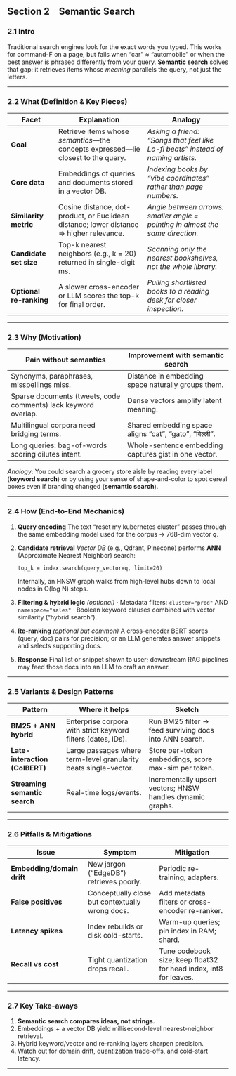 ## Section 2 Semantic Search

### 2.1 Intro

Traditional search engines look for the exact words you typed. This works for command-F on a page, but fails when “car” ≈ “automobile” or when the best answer is phrased differently from your query. **Semantic search** solves that gap: it retrieves items whose *meaning* parallels the query, not just the letters.

---

### 2.2 What (Definition & Key Pieces)

| Facet                   | Explanation                                                                             | Analogy                                                                          |
| ----------------------- | --------------------------------------------------------------------------------------- | -------------------------------------------------------------------------------- |
| **Goal**                | Retrieve items whose *semantics*—the concepts expressed—lie closest to the query.       | *Asking a friend: “Songs that feel like Lo-fi beats” instead of naming artists.* |
| **Core data**           | Embeddings of queries and documents stored in a vector DB.                              | *Indexing books by “vibe coordinates” rather than page numbers.*                 |
| **Similarity metric**   | Cosine distance, dot-product, or Euclidean distance; lower distance ⇒ higher relevance. | *Angle between arrows: smaller angle = pointing in almost the same direction.*   |
| **Candidate set size**  | Top-k nearest neighbors (e.g., k = 20) returned in single-digit ms.                     | *Scanning only the nearest bookshelves, not the whole library.*                  |
| **Optional re-ranking** | A slower cross-encoder or LLM scores the top-k for final order.                         | *Pulling shortlisted books to a reading desk for closer inspection.*             |

---

### 2.3 Why (Motivation)

| Pain without semantics                                         | Improvement with semantic search                       |
| -------------------------------------------------------------- | ------------------------------------------------------ |
| Synonyms, paraphrases, misspellings miss.                      | Distance in embedding space naturally groups them.     |
| Sparse documents (tweets, code comments) lack keyword overlap. | Dense vectors amplify latent meaning.                  |
| Multilingual corpora need bridging terms.                      | Shared embedding space aligns “cat”, “gato”, “बिल्ली”. |
| Long queries: bag-of-words scoring dilutes intent.             | Whole-sentence embedding captures gist in one vector.  |

*Analogy*: You could search a grocery store aisle by reading every label (**keyword search**) or by using your sense of shape-and-color to spot cereal boxes even if branding changed (**semantic search**).

---

### 2.4 How (End-to-End Mechanics)

1. **Query encoding**
   The text “reset my kubernetes cluster” passes through the same embedding model used for the corpus → 768-dim vector **q**.

2. **Candidate retrieval**
   *Vector DB* (e.g., Qdrant, Pinecone) performs **ANN** (Approximate Nearest Neighbor) search:

   ```
   top_k = index.search(query_vector=q, limit=20)
   ```

   Internally, an HNSW graph walks from high-level hubs down to local nodes in O(log N) steps.

3. **Filtering & hybrid logic** *(optional)*
   · Metadata filters: `cluster="prod"` AND `namespace="sales"`
   · Boolean keyword clauses combined with vector similarity (“hybrid search”).

4. **Re-ranking** *(optional but common)*
   A cross-encoder BERT scores (query, doc) pairs for precision; or an LLM generates answer snippets and selects supporting docs.

5. **Response**
   Final list or snippet shown to user; downstream RAG pipelines may feed those docs into an LLM to craft an answer.

---

### 2.5 Variants & Design Patterns

| Pattern                        | Where it helps                                                   | Sketch                                                     |
| ------------------------------ | ---------------------------------------------------------------- | ---------------------------------------------------------- |
| **BM25 + ANN hybrid**          | Enterprise corpora with strict keyword filters (dates, IDs).     | Run BM25 filter → feed surviving docs into ANN search.     |
| **Late-interaction (ColBERT)** | Large passages where term-level granularity beats single-vector. | Store per-token embeddings, score max-sim per token.       |
| **Streaming semantic search**  | Real-time logs/events.                                           | Incrementally upsert vectors; HNSW handles dynamic graphs. |

---

### 2.6 Pitfalls & Mitigations

| Issue                      | Symptom                                         | Mitigation                                                        |
| -------------------------- | ----------------------------------------------- | ----------------------------------------------------------------- |
| **Embedding/domain drift** | New jargon (“EdgeDB”) retrieves poorly.         | Periodic re-training; adapters.                                   |
| **False positives**        | Conceptually close but contextually wrong docs. | Add metadata filters or cross-encoder re-ranker.                  |
| **Latency spikes**         | Index rebuilds or disk cold-starts.             | Warm-up queries; pin index in RAM; shard.                         |
| **Recall vs cost**         | Tight quantization drops recall.                | Tune codebook size; keep float32 for head index, int8 for leaves. |

---

### 2.7 Key Take-aways

1. **Semantic search compares ideas, not strings.**
2. Embeddings + a vector DB yield millisecond-level nearest-neighbor retrieval.
3. Hybrid keyword/vector and re-ranking layers sharpen precision.
4. Watch out for domain drift, quantization trade-offs, and cold-start latency.

---